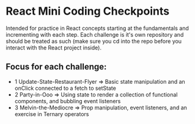# React Mini Coding Checkpoints

Intended for practice in React concepts starting at the fundamentals and incrementing with each step. Each challenge is it's own repository and should be treated as such (make sure you cd into the repo before you interact with the React project inside).

## Focus for each challenge:

- 1 Update-State-Restaurant-Flyer => Basic state manipulation and an onClick connected to a fetch to setState
- 2 Party-in-Ooo => Using state to render a collection of functional components, and bubbling event listeners
- 3 Melvin-the-Mediocre => Prop manipulation, event listeners, and an exercise in Ternary operators